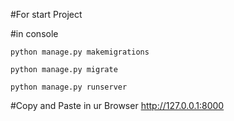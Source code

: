 #For start Project

#in console
```
python manage.py makemigrations
```

```
python manage.py migrate
```

```
python manage.py runserver
```
#Copy and Paste in ur Browser
<http://127.0.0.1:8000>
